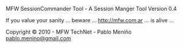 MFW SessionCommander Tool - A Session Manger Tool
Version 0.4

If you value your sanity ... beware ... http://mfw.com.ar ... is alive ...

Copyright © 2010 - MFW TechNet - Pablo Meniño <pablo.menino@gmail.com>

